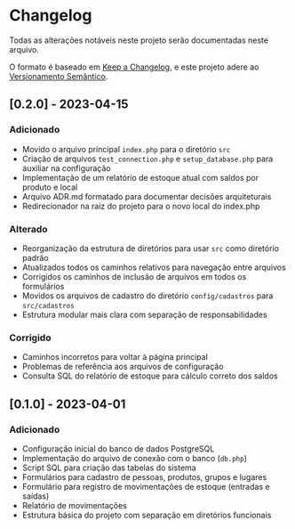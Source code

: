 # Changelog

Todas as alterações notáveis neste projeto serão documentadas neste arquivo.

O formato é baseado em [Keep a Changelog](https://keepachangelog.com/pt-BR/1.0.0/),
e este projeto adere ao [Versionamento Semântico](https://semver.org/lang/pt-BR/spec/v2.0.0.html).

## [0.2.0] - 2023-04-15

### Adicionado
- Movido o arquivo principal `index.php` para o diretório `src`
- Criação de arquivos `test_connection.php` e `setup_database.php` para auxiliar na configuração
- Implementação de um relatório de estoque atual com saldos por produto e local
- Arquivo ADR.md formatado para documentar decisões arquiteturais
- Redirecionador na raiz do projeto para o novo local do index.php

### Alterado
- Reorganização da estrutura de diretórios para usar `src` como diretório padrão
- Atualizados todos os caminhos relativos para navegação entre arquivos
- Corrigidos os caminhos de inclusão de arquivos em todos os formulários
- Movidos os arquivos de cadastro do diretório `config/cadastros` para `src/cadastros`
- Estrutura modular mais clara com separação de responsabilidades

### Corrigido
- Caminhos incorretos para voltar à página principal
- Problemas de referência aos arquivos de configuração
- Consulta SQL do relatório de estoque para cálculo correto dos saldos

## [0.1.0] - 2023-04-01

### Adicionado
- Configuração inicial do banco de dados PostgreSQL
- Implementação do arquivo de conexão com o banco (`db.php`)
- Script SQL para criação das tabelas do sistema
- Formulários para cadastro de pessoas, produtos, grupos e lugares
- Formulário para registro de movimentações de estoque (entradas e saídas)
- Relatório de movimentações
- Estrutura básica do projeto com separação em diretórios funcionais
